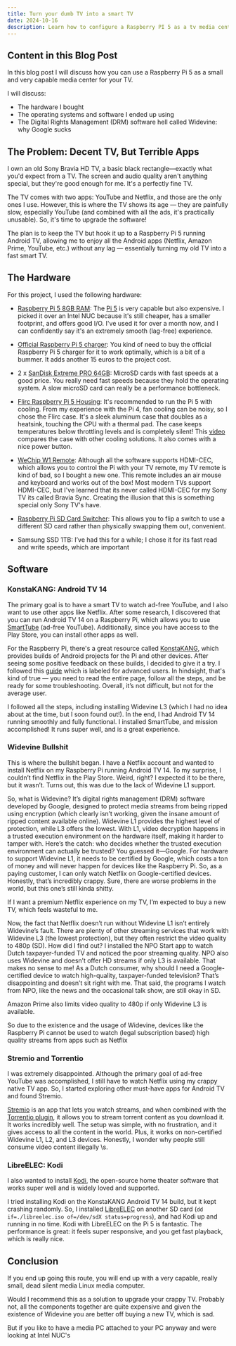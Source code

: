 ```yaml
---
title: Turn your dumb TV into a smart TV
date: 2024-10-16
description: Learn how to configure a Raspberry PI 5 as a tv media center
---
```


<style type="text/css">
td {
    padding:0 15px;
}

.force-word-wrap pre code {
  white-space : pre-wrap !important;
}
</style>

<!--<p style="text-align:center;">-->
<!--    <img src="/ctf_flag.jpeg" width="300" class="center">-->
<!--</p>-->

<h2 class="border-bottom mb-3 mt-5">Content in this Blog Post</h2>

In this blog post I will discuss how you can use a Raspberry Pi 5 as a small and very capable media center for your TV.

I will discuss:

- The hardware I bought
- The operating systems and software I ended up using
- The Digital Rights Management (DRM) software hell called Widevine: why Google sucks

<h2 class="border-bottom mb-3 mt-5">The Problem: Decent TV, But Terrible Apps </h2>

I own an old Sony Bravia HD TV, a basic black rectangle—exactly what you'd expect from a TV. The screen and audio quality aren't anything special, but they're good enough for me. It's a perfectly fine TV.

The TV comes with two apps: YouTube and Netflix, and those are the only ones I use. However, this is where the TV shows its age — they are painfully slow, especially YouTube (and combined with all the ads, it's practically unusable). So, it's time to upgrade the software!

The plan is to keep the TV but hook it up to a Raspberry Pi 5 running Android TV, allowing me to enjoy all the Android apps (Netflix, Amazon Prime, YouTube, etc.) without any lag — essentially turning my old TV into a fast smart TV.

<h2 class="border-bottom mb-3 mt-5">The Hardware</h2>

For this project, I used the following hardware:

* [Raspberry Pi 5 8GB RAM](https://www.amazon.com/Raspberry-Pi-Quad-core-Cortex-A76-Processor/dp/B0CTQ3BQLS/ref=sr_1_1?dib=eyJ2IjoiMSJ9.YJ8ceJNaIv19GlrQYNH8s_PO26c0vHouq00ZRwkZTJUVSpUdfbqNdffPTzNQmKkp1hFmF2rzWXoxH0hk_4cMYXHF7OXHIp6nW0zL5220FwzEnZPWNUDv0iwWsqvsvSuWmd_riByPHHZ1mrsJxHTtCzbNUlxpnv5CEfyGD4XRjACudL0au9E4ozTIck4fbmLSxLUD0vHSDesxtiAUcAIJ_PnkhvNZ7iGfm4JIjWVuzPQ.E8aySzGxcMcZv7YSX7CQjNbYRa0k97gvSDduW1GQvPo&dib_tag=se&keywords=raspberry+pi+5+8gb&qid=1729194542&sr=8-1): The [Pi 5](https://www.raspberrypi.com/products/raspberry-pi-5/) is very capable but also expensive. I picked it over an Intel NUC because it's still cheaper, has a smaller footprint, and offers good I/O. I've used it for over a month now, and I can confidently say it's an extremely smooth (lag-free) experience.

* [Official Raspberry Pi 5 charger](https://www.amazon.nl/-/en/Raspberry-USB-C-Power-Supply-Black/dp/B0CN3MRV16/ref=sr_1_1?crid=2SRAAD9416W94&dib=eyJ2IjoiMSJ9.8AXAjeAvGiTBlk2qyis2YMc1WqfFuqt0Fvjpq6LHoewQErB8kbzsJpQ4LUTrY7ZxZA7HokcbidAVl4s9ndpRvqROu5bwX_8tXero3nO8lDvGYGzSa9c69PAMsgu-ScFVupZRpngbPz1zGVKzxxG7718mPRQVTS9nVRgwPEFl-xX27xrkp1x2VZJdwRUZ9uJQmuEGlwrzTgAhelnI8IJdYsc_YeZouy_5hn9Jke556p713EudbmQcjhJpO_BGPEIgcsfGh2iSi9aUe6AQO48RH_5cmxiMzQW1C-WvzJcaBmw.ynOqKxEwt6MAhTB8nNuD8_An5ZGpuSwGGw7GEGnZTiw&dib_tag=se&keywords=raspberry+pi+5+official+charger&qid=1729194689&sprefix=raspberry+pi+5official+charger%2Caps%2C181&sr=8-1): You kind of need to buy the official Raspberry Pi 5 charger for it to work optimally, which is a bit of a bummer. It adds another 15 euros to the project cost.

* 2 x [SanDisk Extreme PRO 64GB](https://www.amazon.nl/dp/B09X7BYSFG/ref=pe_28126711_487102941_TE_SCE_dp_1): MicroSD cards with fast speeds at a good price. You really need fast speeds because they hold the operating system. A slow microSD card can really be a performance bottleneck.

* [Flirc Raspberry Pi 5 Housing](https://www.amazon.nl/-/en/Flirc-Raspberry-Pi-housing/dp/B0CQNK68L7/ref=sr_1_2?crid=255WR4KVOSJMV&dib=eyJ2IjoiMSJ9.Q1ctBXMnxs7d49HsfvC5hwaWczO50dpngXfFhLSmR6DPKN7wiUGQsoe2vt3eLd65Bo1qR8HxiOu4qUVky9Fu0ujl18XvhlgLkdByr97AKrSMUvn9Ks9bToAVjeztDha9H8MViKY7c9jLuOnGLWhwma-kSarv25MavmTUPD4cMliUcj7_SoMkzcyQgwufj3SPCealylyFwlWBFEo5r-fCHiSN4C_akjkMDYhB1vEygVmttEITaeeRxyo1gdE7Js2t.S5jVy2xBYFGSYHFTniIzoopGbFiJTUA0SLxTVosk8jc&dib_tag=se&keywords=flirc%2Bcase&qid=1729194803&sprefix=flirc%2Bcase%2Caps%2C79&sr=8-2&th=1): It's recommended to run the Pi 5 with cooling. From my experience with the Pi 4, fan cooling can be noisy, so I chose the Flirc case. It's a sleek aluminum case that doubles as a heatsink, touching the CPU with a thermal pad. The case keeps temperatures below throttling levels and is completely silent! This [video](https://www.youtube.com/watch?v=XBGYpScO530) compares the case with other cooling solutions. It also comes with a nice power button.

* [WeChip W1 Remote](https://www.amazon.com/Wireless-Keyboard-W1-Multifunctional-Projector/dp/B0787Z1C2G/ref=sr_1_2?crid=2C854Z8ILWTHO&dib=eyJ2IjoiMSJ9.GcT8cZOo4wFScqtx-kcndQq5TbIIu0Xl0xh3gkL6woP8hd29wGShHTDR7T6dKuRMDTeySZpbVDs4GBS9ZkJozd03BthnHYpzeGCOL7AyWmB4VXJDroF0cmnXg5uJS6te-Ybc8hOImdDLCqhG7GQ_BU9K5oguCW2X_cB6Wyqud8NLwEqAygNCgIbObvvCvbNqUPW8GHbLW2knjvZ-kQ1nsKUpRHNZyab7xPCTlqWc8cI.8wCVGt9Qixo-X4INQolPAyjdV02S8b7DNFwp9PasZ_Q&dib_tag=se&keywords=WeChip+Air+Mouse+afstandsbediening+met+IR-&qid=1729194620&sprefix=wechip+air+mouse+afstandsbediening+met+ir-%2Caps%2C155&sr=8-2): Although all the software supports HDMI-CEC, which allows you to control the Pi with your TV remote, my TV remote is kind of bad, so I bought a new one. This remote includes an air mouse and keyboard and works out of the box! Most modern TVs support HDMI-CEC, but I've learned that its never called HDMI-CEC for my Sony TV its called Bravia Sync. Creating the illusion that this is something special only Sony TV's have.

* [Raspberry Pi SD Card Switcher](https://nl.aliexpress.com/item/1005005962679513.html?gatewayAdapt=glo2nld): This allows you to flip a switch to use a different SD card rather than physically swapping them out, convenient.

* Samsung SSD 1TB: I’ve had this for a while; I chose it for its fast read and write speeds, which are important


<h2 class="border-bottom mb-3 mt-5">Software</h2>

### KonstaKANG: Android TV 14

The primary goal is to have a smart TV to watch ad-free YouTube, and I also want to use other apps like Netflix. After some research, I discovered that you can run Android TV 14 on a Raspberry Pi, which allows you to use [SmartTube](https://github.com/yuliskov/smarttube) (ad-free YouTube). Additionally, since you have access to the Play Store, you can install other apps as well.

For the Raspberry Pi, there's a great resource called [KonstaKANG](https://konstakang.com/), which provides builds of Android projects for the Pi and other devices. After seeing some positive feedback on these builds, I decided to give it a try. I followed this [guide](https://konstakang.com/devices/rpi5/LineageOS21/) which is labeled for advanced users. In hindsight, that's kind of true — you need to read the entire page, follow all the steps, and be ready for some troubleshooting. Overall, it’s not difficult, but not for the average user.

I followed all the steps, including installing Widevine L3 (which I had no idea about at the time, but I soon found out!). In the end, I had Android TV 14 running smoothly and fully functional. I installed SmartTube, and mission accomplished! It runs super well, and is a great experience.


### Widevine Bullshit

This is where the bullshit began. I have a Netflix account and wanted to install Netflix on my Raspberry Pi running Android TV 14. To my surprise, I couldn’t find Netflix in the Play Store. Weird, right? I expected it to be there, but it wasn’t. Turns out, this was due to the lack of Widevine L1 support.

So, what is Widevine? It’s digital rights management (DRM) software developed by Google, designed to protect media streams from being ripped using encryption (which clearly isn’t working, given the insane amount of ripped content available online). Widevine L1 provides the highest level of protection, while L3 offers the lowest. With L1, video decryption happens in a trusted execution environment on the hardware itself, making it harder to tamper with. Here’s the catch: who decides whether the trusted execution environment can actually be trusted? You guessed it—Google. For hardware to support Widevine L1, it needs to be certified by Google, which costs a ton of money and will never happen for devices like the Raspberry Pi. So, as a paying customer, I can only watch Netflix on Google-certified devices. Honestly, that’s incredibly crappy. Sure, there are worse problems in the world, but this one’s still kinda shitty.

If I want a premium Netflix experience on my TV, I’m expected to buy a new TV, which feels wasteful to me.

Now, the fact that Netflix doesn’t run without Widevine L1 isn’t entirely Widevine’s fault. There are plenty of other streaming services that work with Widevine L3 (the lowest protection), but they often restrict the video quality to 480p (SD). How did I find out? I installed the NPO Start app to watch Dutch taxpayer-funded TV and noticed the poor streaming quality. NPO also uses Widevine and doesn’t offer HD streams if only L3 is available. That makes no sense to me! As a Dutch consumer, why should I need a Google-certified device to watch high-quality, taxpayer-funded television? That’s disappointing and doesn’t sit right with me. That said, the programs I watch from NPO, like the news and the occasional talk show, are still okay in SD.

Amazon Prime also limits video quality to 480p if only Widevine L3 is available.

So due to the existence and the usage of Widevine, devices like the Raspberry Pi cannot be used to watch (legal subscription based) high quality streams from apps such as Netflix

### Stremio and Torrentio

I was extremely disappointed. Although the primary goal of ad-free YouTube was accomplished, I still have to watch Netflix using my crappy native TV app. So, I started exploring other must-have apps for Android TV and found Stremio.

[Stremio](https://github.com/Stremio) is an app that lets you watch streams, and when combined with the [Torrentio plugin](https://stremio-addons.netlify.app/torrentio.html), it allows you to stream torrent content as you download it. It works incredibly well. The setup was simple, with no frustration, and it gives access to all the content in the world. Plus, it works on non-certified Widevine L1, L2, and L3 devices. Honestly, I wonder why people still consume video content illegally \s.

### LibreELEC: Kodi

I also wanted to install [Kodi](https://kodi.tv/), the open-source home theater software that works super well and is widely loved and supported.

I tried installing Kodi on the KonstaKANG Android TV 14 build, but it kept crashing randomly. So, I installed [LibreELEC](https://libreelec.tv/) on another SD card (`dd if=./libreelec.iso of=/dev/sdX status=progress`), and had Kodi up and running in no time. Kodi with LibreELEC on the Pi 5 is fantastic. The performance is great: it feels super responsive, and you get fast playback, which is really nice.


<h2 class="border-bottom mb-3 mt-5">Conclusion</h2>

If you end up going this route, you will end up with a very capable, really small, dead silent media Linux media computer.

Would I recommend this as a solution to upgrade your crappy TV. Probably not, all the components together are quite expensive and given the existence of Widevine you are better off buying a new TV, which is sad.

But if you like to have a media PC attached to your PC anyway and were looking at Intel NUC's


